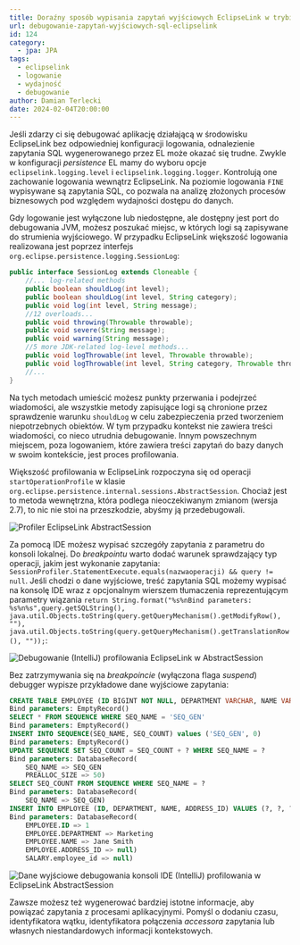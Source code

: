 ```yaml
---
title: Doraźny sposób wypisania zapytań wyjściowych EclipseLink w trybie debug
url: debugowanie-zapytań-wyjściowych-sql-eclipselink
id: 124
category:
  - jpa: JPA
tags:
  - eclipselink
  - logowanie
  - wydajność
  - debugowanie
author: Damian Terlecki
date: 2024-02-04T20:00:00
---
```


Jeśli zdarzy ci się debugować aplikację działającą w środowisku EclipseLink bez odpowiedniej konfiguracji logowania,
odnalezienie zapytania SQL wygenerowanego przez EL może okazać się trudne. Zwykle w konfiguracji *persistence* EL
mamy do wyboru opcje `eclipselink.logging.level` i `eclipselink.logging.logger`. Kontrolują one zachowanie
logowania wewnątrz EclipseLink. Na poziomie logowania `FINE` wypisywane są zapytania SQL, co pozwala na analizę
złożonych procesów biznesowych pod względem wydajności dostępu do danych.

Gdy logowanie jest wyłączone lub niedostępne, ale dostępny jest port do debugowania JVM, możesz poszukać miejsc, w których
logi są zapisywane do strumienia wyjściowego. W przypadku EclipseLink większość logowania realizowana jest poprzez
interfejs` org.eclipse.persistence.logging.SessionLog`:

```java
public interface SessionLog extends Cloneable {
    //... log-related methods
    public boolean shouldLog(int level);
    public boolean shouldLog(int level, String category);
    public void log(int level, String message);
    //12 overloads...
    public void throwing(Throwable throwable);
    public void severe(String message);
    public void warning(String message);
    //5 more JDK-related log-level methods...
    public void logThrowable(int level, Throwable throwable);
    public void logThrowable(int level, String category, Throwable throwable);
    //...
}
```

Na tych metodach umieścić możesz punkty przerwania i podejrzeć wiadomości, ale wszystkie metody zapisujące logi są chronione przez
sprawdzenie warunku `shouldLog` w celu zabezpieczenia przed tworzeniem niepotrzebnych obiektów.
W tym przypadku kontekst nie zawiera treści wiadomości, co nieco utrudnia debugowanie.
Innym powszechnym miejscem, poza logowaniem, które zawiera treści zapytań do bazy danych w swoim kontekście, jest proces profilowania.

Większość profilowania w EclipseLink rozpoczyna się od operacji `startOperationProfile` w
klasie `org.eclipse.persistence.internal.sessions.AbstractSession`. Chociaż jest to metoda wewnętrzna, która podlega nieoczekiwanym
zmianom (wersja 2.7), to nic nie stoi na przeszkodzie, abyśmy ją przedebugowali.


<img src="/img/hq/debug-profiling-eclipselink.png" title="Profiler EclipseLink AbstractSession" alt="Profiler EclipseLink AbstractSession">

Za pomocą IDE możesz wypisać szczegóły zapytania z parametru do konsoli lokalnej. Do *breakpointu* warto dodać warunek
sprawdzający typ operacji, jakim jest wykonanie zapytania: `SessionProfiler.StatementExecute.equals(nazwaoperacji) && query != null`.
Jeśli chodzi o dane wyjściowe, treść zapytania SQL możemy wypisać na konsolę IDE wraz z opcjonalnym wierszem tłumaczenia reprezentującym parametry
wiązania `return String.format("%s%nBind parameters: %s%n%s",query.getSQLString(), java.util.Objects.toString(query.getQueryMechanism().getModifyRow(), ""), java.util.Objects.toString(query.getQueryMechanism().getTranslationRow(), ""));`:

<img src="/img/hq/debug-output-sql-executions-eclipselink.png" title="Debugowanie (IntelliJ) profilowania EclipseLink w AbstractSession" alt="Debugowanie (IntelliJ) profilowania EclipseLink w AbstractSession">

Bez zatrzymywania się na *breakpoincie* (wyłączona flaga *suspend*) debugger wypisze przykładowe dane wyjściowe zapytania:

```sql
CREATE TABLE EMPLOYEE (ID BIGINT NOT NULL, DEPARTMENT VARCHAR, NAME VARCHAR, ADDRESS_ID BIGINT, PRIMARY KEY (ID))
Bind parameters: EmptyRecord()
SELECT * FROM SEQUENCE WHERE SEQ_NAME = 'SEQ_GEN'
Bind parameters: EmptyRecord()
INSERT INTO SEQUENCE(SEQ_NAME, SEQ_COUNT) values ('SEQ_GEN', 0)
Bind parameters: EmptyRecord()
UPDATE SEQUENCE SET SEQ_COUNT = SEQ_COUNT + ? WHERE SEQ_NAME = ?
Bind parameters: DatabaseRecord(
	SEQ_NAME => SEQ_GEN
	PREALLOC_SIZE => 50)
SELECT SEQ_COUNT FROM SEQUENCE WHERE SEQ_NAME = ?
Bind parameters: DatabaseRecord(
	SEQ_NAME => SEQ_GEN)
INSERT INTO EMPLOYEE (ID, DEPARTMENT, NAME, ADDRESS_ID) VALUES (?, ?, ?, ?)
Bind parameters: DatabaseRecord(
	EMPLOYEE.ID => 1
	EMPLOYEE.DEPARTMENT => Marketing
	EMPLOYEE.NAME => Jane Smith
	EMPLOYEE.ADDRESS_ID => null)
	SALARY.employee_id => null)
```

<img src="/img/hq/debug-profiling-console-eclipselink.png" title="Dane wyjściowe debugowania konsoli IDE (IntelliJ) profilowania w EclipseLink AbstractSession" alt="Dane wyjściowe debugowania konsoli IDE (IntelliJ) profilowania w EclipseLink AbstractSession">

Zawsze możesz też wygenerować bardziej istotne informacje, aby powiązać zapytania z procesami aplikacyjnymi.
Pomyśl o dodaniu czasu, identyfikatora wątku, identyfikatora połączenia *accessora* zapytania lub własnych niestandardowych informacji kontekstowych.